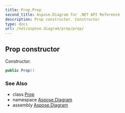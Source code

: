 ```yaml
---
title: Prop.Prop
second_title: Aspose.Diagram for .NET API Reference
description: Prop constructor. Constructor
type: docs
url: /net/aspose.diagram/prop/prop/
---
```

## Prop constructor

Constructor.

```csharp
public Prop()
```

### See Also

* class [Prop](../)
* namespace [Aspose.Diagram](../../prop/)
* assembly [Aspose.Diagram](../../../)


